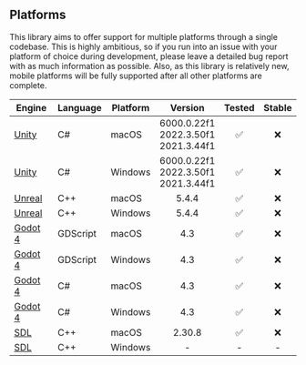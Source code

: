 ## Platforms

This library aims to offer support for multiple platforms through a single codebase. This is highly ambitious, so if you run into an issue with your platform of choice during development, please leave a detailed bug report with as much information as possible. Also, as this library is relatively new, mobile platforms will be fully supported after all other platforms are complete.

| Engine                                  | Language | Platform |                  Version                  | Tested | Stable |
| --------------------------------------- | -------- | -------- | :---------------------------------------: | :----: | :----: |
| [Unity](https://unity.com/)             | C#       | macOS    | 6000.0.22f1<br>2022.3.50f1<br>2021.3.44f1 |   ✅   |   ❌   |
| [Unity](https://unity.com/)             | C#       | Windows  | 6000.0.22f1<br>2022.3.50f1<br>2021.3.44f1 |   ✅   |   ❌   |
| [Unreal](https://www.unrealengine.com/) | C++      | macOS    |                   5.4.4                   |   ✅   |   ❌   |
| [Unreal](https://www.unrealengine.com/) | C++      | Windows  |                   5.4.4                   |   ✅   |   ❌   |
| [Godot 4](https://godotengine.org/)     | GDScript | macOS    |                    4.3                    |   ✅   |   ❌   |
| [Godot 4](https://godotengine.org/)     | GDScript | Windows  |                    4.3                    |   ✅   |   ❌   |
| [Godot 4](https://godotengine.org/)     | C#       | macOS    |                    4.3                    |   ✅   |   ❌   |
| [Godot 4](https://godotengine.org/)     | C#       | Windows  |                    4.3                    |   ✅   |   ❌   |
| [SDL](https://www.libsdl.org/)          | C++      | macOS    |                  2.30.8                   |   ✅   |   ❌   |
| [SDL](https://www.libsdl.org/)          | C++      | Windows  |                     -                     |   -    |   -    |

